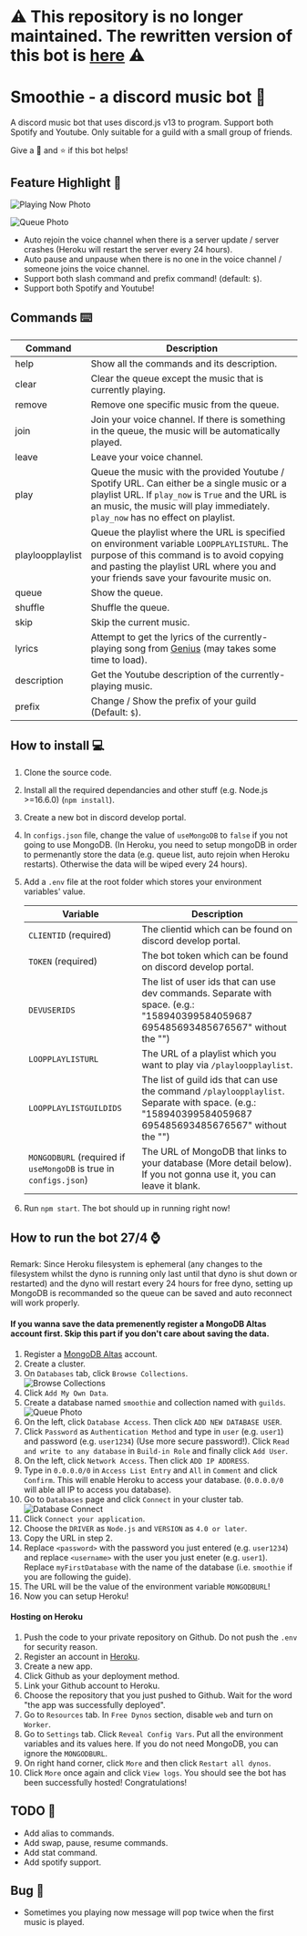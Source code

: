 # :warning: This repository is no longer maintained. The rewritten version of this bot is [here](https://github.com/EddieWongED/Smoothie) :warning:
# Smoothie - a discord music bot :musical_note:

A discord music bot that uses discord.js v13 to program. Support both Spotify and Youtube. Only suitable for a guild with a small group of friends.

Give a :heartbeat: and :star: if this bot helps!

## Feature Highlight :rotating_light:

![Playing Now Photo](screenshot/playing_now.png)

![Queue Photo](screenshot/queue.png)

-   Auto rejoin the voice channel when there is a server update / server crashes (Heroku will restart the server every 24 hours).
-   Auto pause and unpause when there is no one in the voice channel / someone joins the voice channel.
-   Support both slash command and prefix command! (default: `$`).
-   Support both Spotify and Youtube!

## Commands :keyboard:

| Command          | Description                                                                                                                                                                                                                      |
| ---------------- | -------------------------------------------------------------------------------------------------------------------------------------------------------------------------------------------------------------------------------- |
| help             | Show all the commands and its description.                                                                                                                                                                                       |
| clear            | Clear the queue except the music that is currently playing.                                                                                                                                                                      |
| remove           | Remove one specific music from the queue.                                                                                                                                                                                        |
| join             | Join your voice channel. If there is something in the queue, the music will be automatically played.                                                                                                                             |
| leave            | Leave your voice channel.                                                                                                                                                                                                        |
| play             | Queue the music with the provided Youtube / Spotify URL. Can either be a single music or a playlist URL. If `play_now` is `True` and the URL is an music, the music will play immediately. `play_now` has no effect on playlist. |
| playloopplaylist | Queue the playlist where the URL is specified on environment variable `LOOPPLAYLISTURL`. The purpose of this command is to avoid copying and pasting the playlist URL where you and your friends save your favourite music on.   |
| queue            | Show the queue.                                                                                                                                                                                                                  |
| shuffle          | Shuffle the queue.                                                                                                                                                                                                               |
| skip             | Skip the current music.                                                                                                                                                                                                          |
| lyrics           | Attempt to get the lyrics of the currently-playing song from [Genius](https://genius.com/) (may takes some time to load).                                                                                                        |
| description      | Get the Youtube description of the currently-playing music.                                                                                                                                                                      |
| prefix           | Change / Show the prefix of your guild (Default: `$`).                                                                                                                                                                           |

## How to install :computer:

1. Clone the source code.
2. Install all the required dependancies and other stuff (e.g. Node.js >=16.6.0) (`npm install`).
3. Create a new bot in discord develop portal.
4. In `configs.json` file, change the value of `useMongoDB` to `false` if you not going to use MongoDB. (In Heroku, you need to setup mongoDB in order to permenantly store the data (e.g. queue list, auto rejoin when Heroku restarts). Otherwise the data will be wiped every 24 hours).
5. Add a `.env` file at the root folder which stores your environment variables' value.

    | Variable                                                          | Description                                                                                                                                             |
    | ----------------------------------------------------------------- | ------------------------------------------------------------------------------------------------------------------------------------------------------- |
    | `CLIENTID` (required)                                             | The clientid which can be found on discord develop portal.                                                                                              |
    | `TOKEN` (required)                                                | The bot token which can be found on discord develop portal.                                                                                             |
    | `DEVUSERIDS`                                                      | The list of user ids that can use dev commands. Separate with space. (e.g.: "158940399584059687 695485693485676567" without the "")                     |
    | `LOOPPLAYLISTURL`                                                 | The URL of a playlist which you want to play via `/playloopplaylist`.                                                                                   |
    | `LOOPPLAYLISTGUILDIDS`                                            | The list of guild ids that can use the command `/playloopplaylist`. Separate with space. (e.g.: "158940399584059687 695485693485676567" without the "") |
    | `MONGODBURL` (required if `useMongoDB` is true in `configs.json`) | The URL of MongoDB that links to your database (More detail below). If you not gonna use it, you can leave it blank.                                    |

6. Run `npm start`. The bot should up in running right now!

## How to run the bot 27/4 :watch:

Remark: Since Heroku filesystem is ephemeral (any changes to the filesystem whilst the dyno is running only last until that dyno is shut down or restarted) and the dyno will restart every 24 hours for free dyno, setting up MongoDB is recommanded so the queue can be saved and auto reconnect will work properly.

#### If you wanna save the data premenently register a MongoDB Altas account first. Skip this part if you don't care about saving the data.

1. Register a [MongoDB Altas](https://www.mongodb.com/cloud/atlas/register) account.
2. Create a cluster.
3. On `Databases` tab, click `Browse Collections`.  
   ![Browse Collections](screenshot/database_browse_collections.png)
4. Click `Add My Own Data`.
5. Create a database named `smoothie` and collection named with `guilds`.  
   ![Queue Photo](screenshot/cluster_page.png)
6. On the left, click `Database Access`. Then click `ADD NEW DATABASE USER`.
7. Click `Password` as `Authentication Method` and type in `user` (e.g. `user1`) and password (e.g. `user1234`) (Use more secure password!). Click `Read and write to any database` in `Build-in Role` and finally click `Add User`.
8. On the left, click `Network Access`. Then click `ADD IP ADDRESS`.
9. Type in `0.0.0.0/0` in `Access List Entry` and `All` in `Comment` and click `Confirm`. This will enable Heroku to access your database. (`0.0.0.0/0` will able all IP to access you database).
10. Go to `Databases` page and click `Connect` in your cluster tab.  
    ![Database Connect](screenshot/database_connect.png)
11. Click `Connect your application`.
12. Choose the `DRIVER` as `Node.js` and `VERSION` as `4.0 or later`.
13. Copy the URL in step 2.
14. Replace `<password>` with the password you just entered (e.g. `user1234`) and replace `<username>` with the user you just eneter (e.g. `user1`). Replace `myFirstDatabase` with the name of the database (i.e. `smoothie` if you are following the guide).
15. The URL will be the value of the environment variable `MONGODBURL`!
16. Now you can setup Heroku!

#### Hosting on Heroku

1. Push the code to your private repository on Github. Do not push the `.env` for security reason.
2. Register an account in [Heroku](https://id.heroku.com/login).
3. Create a new app.
4. Click Github as your deployment method.
5. Link your Github account to Heroku.
6. Choose the repository that you just pushed to Github. Wait for the word "the app was successfully deployed".
7. Go to `Resources` tab. In `Free Dynos` section, disable `web` and turn on `Worker`.
8. Go to `Settings` tab. Click `Reveal Config Vars`. Put all the environment variables and its values here. If you do not need MongoDB, you can ignore the `MONGODBURL`.
9. On right hand corner, click `More` and then click `Restart all dynos`.
10. Click `More` once again and click `View logs`. You should see the bot has been successfully hosted! Congratulations!

## TODO :scroll:

-   Add alias to commands.
-   Add swap, pause, resume commands.
-   Add stat command.
-   Add spotify support.

## Bug :lady_beetle:

-   Sometimes you playing now message will pop twice when the first music is played.
